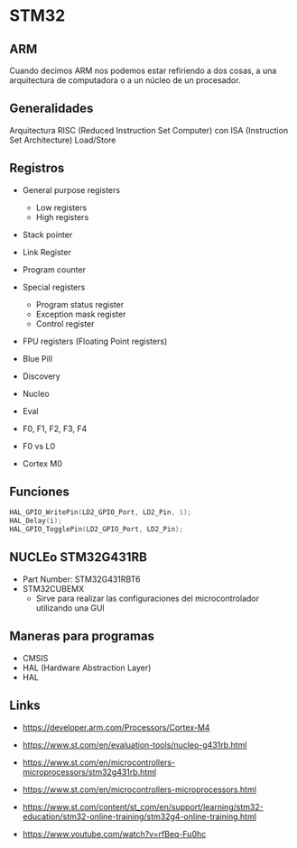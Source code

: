 # STM32



 ## ARM

Cuando decimos ARM nos podemos estar refiriendo a dos cosas, a una arquitectura de computadora o a un núcleo de un procesador.



## Generalidades

Arquitectura RISC (Reduced Instruction Set Computer) con ISA (Instruction Set Architecture) Load/Store



## Registros

* General purpose registers
  * Low registers
  * High registers
* Stack pointer
* Link Register
* Program counter
* Special registers
  * Program status register
  * Exception mask register
  * Control register
* FPU registers (Floating Point registers)





* Blue Pill
* Discovery
* Nucleo
* Eval





* F0, F1, F2, F3, F4
* F0 vs L0
* Cortex M0



## Funciones

```c
HAL_GPIO_WritePin(LD2_GPIO_Port, LD2_Pin, 1);
HAL_Delay(i);
HAL_GPIO_TogglePin(LD2_GPIO_Port, LD2_Pin);

```



## NUCLEo STM32G431RB

* Part Number: STM32G431RBT6
* STM32CUBEMX
  * Sirve para realizar las configuraciones del microcontrolador utilizando una GUI



## Maneras para programas

* CMSIS
* HAL (Hardware Abstraction Layer)
* HAL

## Links

* https://developer.arm.com/Processors/Cortex-M4
* https://www.st.com/en/evaluation-tools/nucleo-g431rb.html
* https://www.st.com/en/microcontrollers-microprocessors/stm32g431rb.html

* https://www.st.com/en/microcontrollers-microprocessors.html
* https://www.st.com/content/st_com/en/support/learning/stm32-education/stm32-online-training/stm32g4-online-training.html

* https://www.youtube.com/watch?v=rfBeq-Fu0hc